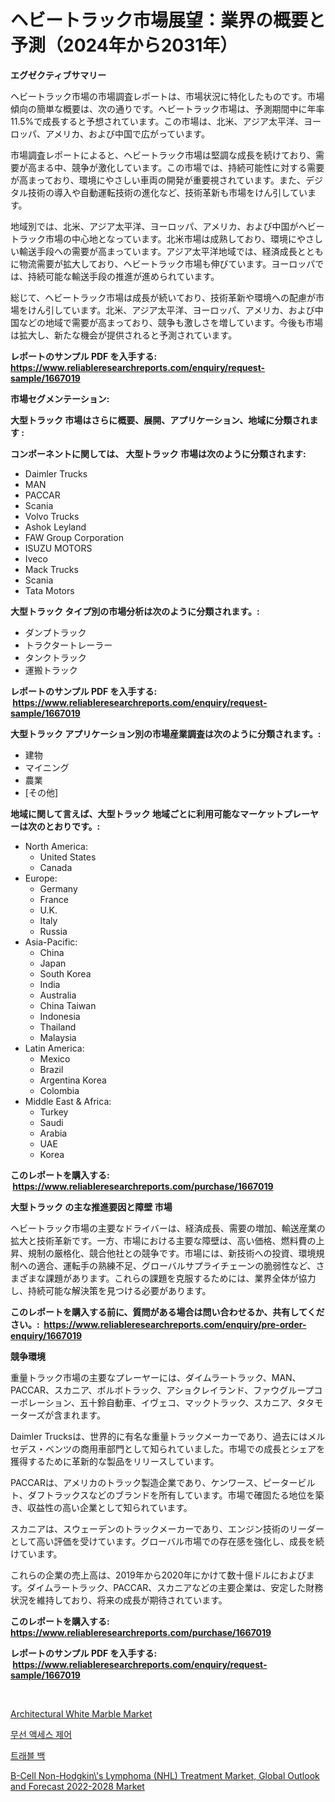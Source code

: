 <p><h1>ヘビートラック市場展望：業界の概要と予測（2024年から2031年）</h1></p><p><strong>エグゼクティブサマリー</strong></p>
<p><p>ヘビートラック市場の市場調査レポートは、市場状況に特化したものです。市場傾向の簡単な概要は、次の通りです。ヘビートラック市場は、予測期間中に年率11.5%で成長すると予想されています。この市場は、北米、アジア太平洋、ヨーロッパ、アメリカ、および中国で広がっています。</p><p>市場調査レポートによると、ヘビートラック市場は堅調な成長を続けており、需要が高まる中、競争が激化しています。この市場では、持続可能性に対する需要が高まっており、環境にやさしい車両の開発が重要視されています。また、デジタル技術の導入や自動運転技術の進化など、技術革新も市場をけん引しています。</p><p>地域別では、北米、アジア太平洋、ヨーロッパ、アメリカ、および中国がヘビートラック市場の中心地となっています。北米市場は成熟しており、環境にやさしい輸送手段への需要が高まっています。アジア太平洋地域では、経済成長とともに物流需要が拡大しており、ヘビートラック市場も伸びています。ヨーロッパでは、持続可能な輸送手段の推進が進められています。</p><p>総じて、ヘビートラック市場は成長が続いており、技術革新や環境への配慮が市場をけん引しています。北米、アジア太平洋、ヨーロッパ、アメリカ、および中国などの地域で需要が高まっており、競争も激しさを増しています。今後も市場は拡大し、新たな機会が提供されると予測されています。</p></p>
<p><strong>レポートのサンプル PDF を入手する: <a href="https://www.reliableresearchreports.com/enquiry/request-sample/1667019">https://www.reliableresearchreports.com/enquiry/request-sample/1667019</a></strong></p>
<p><strong>市場セグメンテーション:</strong></p>
<p><strong> 大型トラック 市場はさらに概要、展開、アプリケーション、地域に分類されます :</strong></p>
<p><strong>コンポーネントに関しては、 大型トラック 市場は次のように分類されます: &nbsp;</strong></p>
<p><ul><li>Daimler Trucks</li><li>MAN</li><li>PACCAR</li><li>Scania</li><li>Volvo Trucks</li><li>Ashok Leyland</li><li>FAW Group Corporation</li><li>ISUZU MOTORS</li><li>Iveco</li><li>Mack Trucks</li><li>Scania</li><li>Tata Motors</li></ul></p>
<p><strong> 大型トラック タイプ別の市場分析は次のように分類されます。:</strong></p>
<p><ul><li>ダンプトラック</li><li>トラクタートレーラー</li><li>タンクトラック</li><li>運搬トラック</li></ul></p>
<p><strong>レポートのサンプル PDF を入手する: &nbsp;<a href="https://www.reliableresearchreports.com/enquiry/request-sample/1667019">https://www.reliableresearchreports.com/enquiry/request-sample/1667019</a></strong></p>
<p><strong> 大型トラック アプリケーション別の市場産業調査は次のように分類されます。:</strong></p>
<p><ul><li>建物</li><li>マイニング</li><li>農業</li><li>[その他]</li></ul></p>
<p><strong>地域に関して言えば、大型トラック 地域ごとに利用可能なマーケットプレーヤーは次のとおりです。:</strong></p>
<p><ul>
    <li>
        North America:
        <ul>
            <li>United States</li>
            <li>Canada</li>
        </ul>
    </li>
    <li>
        Europe:
        <ul>
            <li>Germany</li>
            <li>France</li>
            <li>U.K.</li>
            <li>Italy</li>
            <li>Russia</li>
        </ul>
    </li>
    <li>
        Asia-Pacific:
        <ul>
            <li>China</li>
            <li>Japan</li>
            <li>South Korea</li>
            <li>India</li>
            <li>Australia</li>
            <li>China Taiwan</li>
            <li>Indonesia</li>
            <li>Thailand</li>
            <li>Malaysia</li>
        </ul>
    </li>
    <li>
        Latin America:
        <ul>
            <li>Mexico</li>
            <li>Brazil</li>
            <li>Argentina Korea</li>
            <li>Colombia</li>
        </ul>
    </li>
    <li>
        Middle East & Africa:
        <ul>
            <li>Turkey</li>
            <li>Saudi</li>
            <li>Arabia</li>
            <li>UAE</li>
            <li>Korea</li>
        </ul>
    </li>
    </ul></p>
<p><strong>このレポートを購入する: &nbsp;<a href="https://www.reliableresearchreports.com/purchase/1667019">https://www.reliableresearchreports.com/purchase/1667019</a></strong></p>
<p><strong>大型トラック の主な推進要因と障壁 市場</strong></p>
<p><p>ヘビートラック市場の主要なドライバーは、経済成長、需要の増加、輸送産業の拡大と技術革新です。一方、市場における主要な障壁は、高い価格、燃料費の上昇、規制の厳格化、競合他社との競争です。市場には、新技術への投資、環境規制への適合、運転手の熟練不足、グローバルサプライチェーンの脆弱性など、さまざまな課題があります。これらの課題を克服するためには、業界全体が協力し、持続可能な解決策を見つける必要があります。</p></p>
<p><strong>このレポートを購入する前に、質問がある場合は問い合わせるか、共有してください。:&nbsp; <a href="https://www.reliableresearchreports.com/enquiry/pre-order-enquiry/1667019">https://www.reliableresearchreports.com/enquiry/pre-order-enquiry/1667019</a></strong></p>
<p><strong>競争環境</strong></p>
<p><p>重量トラック市場の主要なプレーヤーには、ダイムラートラック、MAN、PACCAR、スカニア、ボルボトラック、アショクレイランド、ファウグループコーポレーション、五十鈴自動車、イヴェコ、マックトラック、スカニア、タタモーターズが含まれます。</p><p>Daimler Trucksは、世界的に有名な重量トラックメーカーであり、過去にはメルセデス・ベンツの商用車部門として知られていました。市場での成長とシェアを獲得するために革新的な製品をリリースしています。</p><p>PACCARは、アメリカのトラック製造企業であり、ケンワース、ピータービルト、ダフトラックスなどのブランドを所有しています。市場で確固たる地位を築き、収益性の高い企業として知られています。</p><p>スカニアは、スウェーデンのトラックメーカーであり、エンジン技術のリーダーとして高い評価を受けています。グローバル市場での存在感を強化し、成長を続けています。</p><p>これらの企業の売上高は、2019年から2020年にかけて数十億ドルにおよびます。ダイムラートラック、PACCAR、スカニアなどの主要企業は、安定した財務状況を維持しており、将来の成長が期待されています。</p></p>
<p><strong>このレポートを購入する: &nbsp; <a href="https://www.reliableresearchreports.com/purchase/1667019">https://www.reliableresearchreports.com/purchase/1667019</a></strong></p>
<p><strong>レポートのサンプル PDF を入手する: &nbsp;<a href="https://www.reliableresearchreports.com/enquiry/request-sample/1667019">https://www.reliableresearchreports.com/enquiry/request-sample/1667019</a></strong><strong></strong></p>
<p>&nbsp;</p>
<p><p><a href="https://www.linkedin.com/pulse/architectural-white-marble-market-provides-comprehensive-analysis-fyp6f?trackingId=Rh4M6PbTnuRYhffbffSsYg%3D%3D">Architectural White Marble Market</a></p><p><a href="https://medium.com/@tonyolfson67562023/%EB%AC%B4%EC%84%A0-%EC%A0%91%EA%B7%BC-%ED%86%B5%EC%A0%9C-%EC%8B%9C%EC%9E%A5-%EB%B3%B4%EA%B3%A0%EC%84%9C%EB%8A%94-%EC%9D%B4-%EC%8B%9C%EC%9E%A5%EC%9D%98-%EC%B5%9C%EC%8B%A0-%EB%8F%99%ED%96%A5%EA%B3%BC-%EC%84%B1%EC%9E%A5-%EA%B8%B0%ED%9A%8C%EB%A5%BC-%EB%B3%B4%EC%97%AC%EC%A4%8D%EB%8B%88%EB%8B%A4-d40bb4ea335d">무선 액세스 제어</a></p><p><a href="https://medium.com/@heisenberg6587768/%EC%97%AC%ED%96%89-%EA%B0%80%EB%B0%A9-%EC%8B%9C%EC%9E%A5-%EB%8F%99%ED%96%A5-%EB%B0%8F-%EC%8B%9C%EC%9E%A5-%EB%B6%84%EC%84%9D%EC%9D%80-2024-2031%EB%85%84%EA%B9%8C%EC%A7%80-%EC%98%88%EC%B8%A1%EB%90%A9%EB%8B%88%EB%8B%A4-bd59cc36ae81">트래블 백</a></p><p><a href="https://www.linkedin.com/pulse/b-cell-non-hodgkins-lymphoma-nhl-treatment-market-global-outlook-vs3bf?trackingId=fHtjlCfQFZ5qDxeB7N96jQ%3D%3D">B-Cell Non-Hodgkin\'s Lymphoma (NHL) Treatment Market, Global Outlook and Forecast 2022-2028 Market</a></p></p>